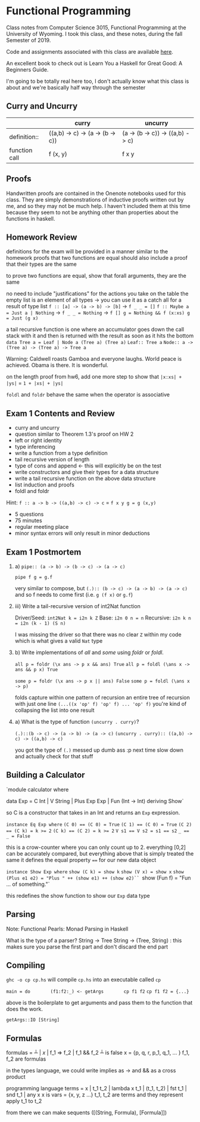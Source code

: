 Functional Programming
=====

Class notes from Computer Science 3015, Functional Programming at the University of Wyoming. I took this class, and these notes, during the fall Semester of 2019.

Code and assignments associated with this class are available [here](https://github.com/andey-robins/school/tree/master/cosc3015/homework).

An excellent book to check out is Learn You a Haskell for Great Good: A Beginners Guide.

I'm going to be totally real here too, I don't actually know what this class is about and we're basically half way through the semester

Curry and Uncurry
-----
||curry|uncurry|
|---|---|---|
|definition::|((a,b) -> c) -> (a -> (b -> c))|(a -> (b -> c)) -> ((a,b) -> c)|
|function call|f (x, y)|f x y|

Proofs
-----
Handwritten proofs are contained in the Onenote notebooks used for this class. They are simply demonstrations of inductive proofs written out by me, and so they may not be much help. I haven't included them at this time because they seem to not be anything other than properties about the functions in haskell.

Homework Review
-----
definitions for the exam will be provided in a manner similar to the homework
proofs that two functions are equal should also include a proof that their types are the same

to prove two functions are equal, show that forall arguments, they are the same

no need to include "justifications" for the actions you take on the table
the empty list is an element of all types -> you can use it as a catch all for a result of type list
`f :: [a] -> (a -> b) -> [b]` -> `f _ _ = []`
`f :: Maybe a = Just a | Nothing` -> `f _ _ = Nothing` -> `f [] g = Nothing && f (x:xs) g = Just (g x)`

a tail recursive function is one where an accumulator goes down the call stack with it and then is returned with the result as soon as it hits the bottom
`data Tree a = Leaf | Node a (Tree a) (Tree a)`
`Leaf:: Tree a`
`Node:: a -> (Tree a) -> (Tree a) -> Tree a`

Warning: Caldwell roasts Gamboa and everyone laughs. World peace is achieved. Obama is there. It is wonderful.

on the length proof from hw6, add one more step to show that `|x:xs| + |ys|` = `1 + |xs| + |ys|`

`foldl` and `foldr` behave the same when the operator is associative

Exam 1 Contents and Review
-----
 * curry and uncurry
 * question similar to Theorem 1.3's proof on HW 2
 * left or right identity
 * type inferencing
 * write a function from a type definition
 * tail recursive version of length
 * type of cons and append <- this will explicitly be on the test
 * write constructors and give their types for a data structure
 * write a tail recursive function on the above data structure
 * list induction and proofs
 * foldl and foldr

Hint: `f :: a -> b -> ((a,b) -> c) -> c` = `f x y g = g (x,y)`

- 5 questions
- 75 minutes
- regular meeting place
- minor syntax errors will only result in minor deductions

Exam 1 Postmortem
-----
1. a) `pipe:: (a -> b) -> (b -> c) -> (a -> c)`

    `pipe f g = g.f`

    very similar to compose, but `(.):: (b -> c) -> (a -> b) -> (a -> c)` and so f needs to come first (i.e. `g (f x)` or `g.f`)

2. iii) Write a tail-recursive version of int2Nat function

    Driver/Seed: `int2Nat k = i2n k Z`
    Base: `i2n 0 n = n`
    Recursive: `i2n k n = i2n (k - 1) (S n)`

    I was missing the driver so that there was no clear `Z` within my code which is what gives a valid `Nat` type

4. b) Write implementations of *all* and *some* using *foldr* or *foldl*.

    `all p = foldr (\x ans -> p x && ans) True`
    `all p = foldl (\ans x -> ans && p x) True`

    `some p = foldr (\x ans -> p x || ans) False`
    `some p = foldl (\ans x -> p)`

    folds capture within one pattern of recursion an entire tree of recursion with just one line
        `(...((x 'op' f) 'op' f) ... 'op' f)`
    you're kind of collapsing the list into one result

5. a) What is the type of function `(uncurry . curry)`?

    `(.)::(b -> c) -> (a -> b) -> (a -> c)`
    `(uncurry . curry):: ((a,b) -> c) -> ((a,b) -> c)`

    you got the type of `(.)` messed up dumb ass :p next time slow down and actually check for that stuff

Building a Calculator
-----
`module calculator where

data Exp = C Int | V String | Plus Exp Exp | Fun (Int -> Int)    deriving Show`

so C is a constructor that takes in an Int and returns an `Exp` expression.

`instance Eq Exp where`
    `(C 0) == (C 0) = True`
    `(C 1) == (C 0) = True`
    `(C 2) == (C k) = k >= 2`
    `(C k) == (C 2) = k >= 2`
    `V s1 == V s2 = s1 == s2`
    `_ == _ = False`

this is a crow-counter where you can only count up to 2. everything [0,2] can be accurately compared, but everything above that is simply treated the same
it defines the equal property `==` for our new data object

`instance Show Exp where`
    `show (C k) = show k`
    `show (V x) = show x`
    `show (Plus e1 e2) = "Plus " ++ (show e1) ++ (show e2)``
    `show (Fun f) = "Fun ... of something."`

this redefines the show function to show our `Exp` data type

Parsing
-----
Note: Functional Pearls: Monad Parsing in Haskell

What is the type of a parser?
String -> Tree
String -> (Tree, String) : this makes sure you parse the first part and don't discard the end part

Compiling
-----
`ghc -o cp cp.hs` will compile `cp.hs` into an executable called `cp`

`main = do`
`       (f1:f2:_) <- getArgs`
`       cp f1 f2`
`cp f1 f2 = {...}`

above is the boilerplate to get arguments and pass them to the function that does the work.

`getArgs::IO [String]`

Formulas
-----
formulas = ┴ | *x* | f_1 => f_2 | f_1 && f_2
┴ is false
x = {p, q, r, p_1, q_1, ... }
f_1, f_2 are formulas

in the types language, we could write implies as -> and && as a cross product

programming language terms = x | t_1 t_2 | lambda x t_1 | (t_1, t_2) | fst t_1 | snd t_1 | any x
x is vars = {x, y, z ...}
t_1, t_2 are terms and they represent apply t_1 to t_2

from there we can make sequents
([(String, Formula), [Formula]])
